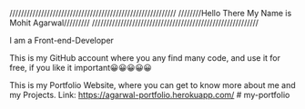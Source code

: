 //////////////////////////////////////////////////////////
////////Hello There My Name is Mohit Agarwal/////////
//////////////////////////////////////////////////////////

I am a Front-end-Developer

This is my GitHub account where you any find many code, and use it for free, if you like it important😀😀😀😀😀

This is my Portfolio Website, where you can get to know more about me and my Projects.
Link: https://agarwal-portfolio.herokuapp.com/
#   m y - p o r t f o l i o  
 